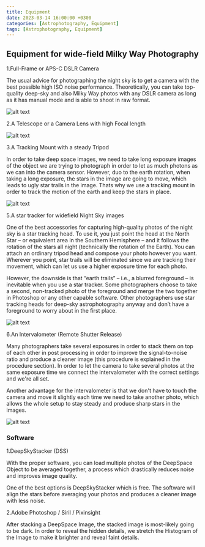 ```yaml
---
title: Equipment
date: 2023-03-14 16:00:00 +0300
categories: [Astrophotography, Equipment]
tags: [Astrophotography, Equipment]
---
```


## Equipment for wide-field Milky Way Photography

1.Full-Frame or APS-C DSLR Camera

The usual advice for photographing the night sky is to get a camera with the best possible high ISO noise performance. Theoretically, you can take top-quality deep-sky and also Milky Way photos with any DSLR camera as long as it has manual mode and is able to shoot in raw format.

![alt text](https://d3m9l0v76dty0.cloudfront.net/system/photos/9439707/large/77da970fa37fc5440b4877cff292db9c.jpeg)

2.A Telescope or a Camera Lens with high Focal length

![alt text](https://live.staticflickr.com/4112/5027685817_3b9503bdf1_b.jpg)

3.A Tracking Mount with a steady Tripod

In order to take deep space images, we need to take long exposure images of the object we are trying to photograph in order to let as much photons as we can into the camera sensor. However, duo to the earth rotation, when taking a long exposure, the stars in the image are going to move, which leads to ugly star trails in the image. Thats why we use a tracking mount in order to track the motion of the earth and keep the stars in place.

![alt text](https://joecarr.ca/wp-content/uploads/2015/05/2011JCIMG-5184b.jpg)

5.A star tracker for widefield Night Sky images

One of the best accessories for capturing high-quality photos of the night sky is a star tracking head. To use it, you just point the head at the North Star – or equivalent area in the Southern Hemisphere – and it follows the rotation of the stars all night (technically the rotation of the Earth). You can attach an ordinary tripod head and compose your photo however you want. Wherever you point, star trails will be eliminated since we are tracking their movement, which can let us use a higher exposure time for each photo.

However, the downside is that “earth trails” – i.e., a blurred foreground – is inevitable when you use a star tracker. Some photographers choose to take a second, non-tracked photo of the foreground and merge the two together in Photoshop or any other capable software. Other photographers use star tracking heads for deep-sky astrophotography anyway and don’t have a foreground to worry about in the first place.

![alt text](https://live.staticflickr.com/4281/35268409262_c12d649a21_b.jpg)

6.An Intervalometer (Remote Shutter Release)

Many photographers take several exposures in order to stack them on top of each other in post processing in order to improve the signal-to-noise ratio and produce a cleaner image (this procedure is explained in the procedure section). In order to let the camera to take several photos at the same exposure time we connect the intervalometer with the correct settings and we're all set.

Another advantage for the intervalometer is that we don't have to touch the camera and move it slightly each time we need to take another photo, which allows the whole setup to stay steady and produce sharp stars in the images.

![alt text](https://encrypted-tbn0.gstatic.com/images?q=tbn:ANd9GcReiSzBtBbZPesaCVRG7Y0v1iFvBSCnE7BVmC6bINsPuCamnNDJj4MxeNeYLfYhBQKCZvM&usqp=CAU)

### Software

1.DeepSkyStacker (DSS)

With the proper software, you can load multiple photos of the DeepSpace Object to be averaged together, a process which drastically reduces noise and improves image quality.

One of the best options is DeepSkyStacker which is free. The software will align the stars before averaging your photos and produces a cleaner image with less noise.

2.Adobe Photoshop / Siril / Pixinsight

After stacking a DeepSpace Image, the stacked image is most-likely going to be dark. In order to reveal the hidden details, we stretch the Histogram of the Image to make it brighter and reveal faint details.

[chirpy-homepage]: https://github.com/cotes2020/jekyll-theme-chirpy/
